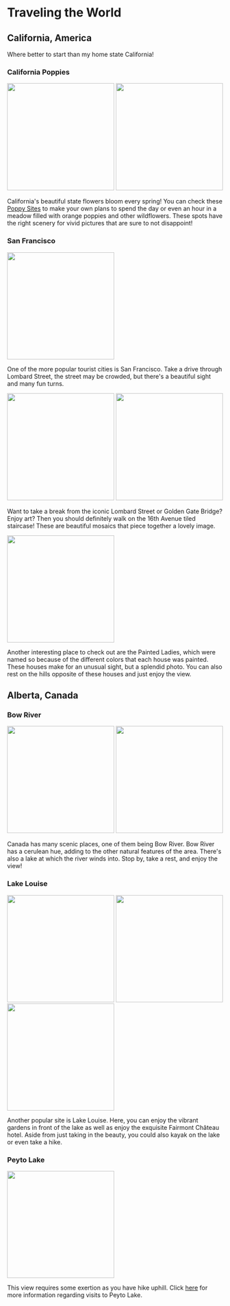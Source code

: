 <html>
  <head>
    <!--Links for Fonts -->
    <link
      href="https://fonts.googleapis.com/css2?family=Comfortaa:wght@400;500&display=swap"
      rel="stylesheet"
    />
    <link
      href="https://fonts.googleapis.com/css2?family=PT+Sans&display=swap"
      rel="stylesheet"
    />
  </head>
  <body>
        <h1>Traveling the World</h1>
        <h2>California, America</h2>
        <p> Where better to start than my home state California!</p>
      <h3>California Poppies</h3>
        <img
          src="https://cdn.glitch.com/6530bb02-c426-43ef-bcde-ea4b8b02e45f%2FIMG-4274%20(1).JPG?v=1601699851648"
          ,
          width="250"
        />
      <img
           src="https://cdn.glitch.com/6530bb02-c426-43ef-bcde-ea4b8b02e45f%2FIMG-4282%20(1).jpg?v=1601699842164"
           ,
           width="250"
           />
        <p>
          California's beautiful state flowers bloom every spring! You can check these
          <a
            href="https://www.tripping.com/guides/places-to-see-california-super-blooms"
            >Poppy Sites</a
          > to make your own plans to spend the day or even an hour in a meadow filled with orange poppies and other wildflowers. These spots have the right scenery for vivid pictures that are sure to not disappoint!
        </p>
    <h3>San Francisco</h3>
        <img
          src="https://cdn.glitch.com/6530bb02-c426-43ef-bcde-ea4b8b02e45f%2FIMG-4550.JPG?v=1601699728342"
          ,
          width="250"
        />
        <p>
          One of the more popular tourist cities is San Francisco. Take a drive through Lombard Street, the street may be crowded, but there's a beautiful sight and many fun turns.        </p>
        <img
          src="https://cdn.glitch.com/6530bb02-c426-43ef-bcde-ea4b8b02e45f%2FIMG-4568.JPG?v=1601699745450"
          ,
          width="250"
        />
    <img
         src="https://cdn.glitch.com/6530bb02-c426-43ef-bcde-ea4b8b02e45f%2FIMG-4569.JPG?v=1601699765343"
         ,
         width="250"
         />
        <p>
          Want to take a break from the iconic Lombard Street or Golden Gate Bridge? Enjoy art? Then you should definitely walk on the 16th Avenue tiled staircase! These are beautiful mosaics that piece together a lovely image.          
        </p>
    <img
         src="https://cdn.glitch.com/6530bb02-c426-43ef-bcde-ea4b8b02e45f%2FIMG-4571.jpg?v=1601699798487"
         ,
         width="250"
         />
    <p>Another interesting place to check out are the Painted Ladies, which were named so because of the different colors that each house was painted. These houses make for an unusual sight, but a splendid photo. You can also rest on the hills opposite of these houses and just enjoy the view. </p>
    <h2> Alberta, Canada </h2>
    <h3>Bow River</h3>
    <img
         src="https://cdn.glitch.com/6530bb02-c426-43ef-bcde-ea4b8b02e45f%2FIMG-4760%20(1).JPG?v=1601748742348"
         ,
         width="250"
         />
    <img
         src="https://cdn.glitch.com/6530bb02-c426-43ef-bcde-ea4b8b02e45f%2FIMG-4785.JPG?v=1601748645456"
         ,
         width="250"
         />
    <p>Canada has many scenic places, one of them being Bow River. Bow River has a cerulean hue, adding to the other natural features of the area. There's also a lake at which the river winds into. Stop by, take a rest, and enjoy the view!</p>
    <h3> Lake Louise</h3>
    <img
         src="https://cdn.glitch.com/6530bb02-c426-43ef-bcde-ea4b8b02e45f%2FIMG-4799.JPG?v=1601748622585"
         ,
         width="250"
         />
    <img
         src="https://cdn.glitch.com/6530bb02-c426-43ef-bcde-ea4b8b02e45f%2FIMG-4798.JPG?v=1601750596771"
         ,
         width="250"
         />
    <img
         src="https://cdn.glitch.com/6530bb02-c426-43ef-bcde-ea4b8b02e45f%2FIMG-4833%20(1).JPG?v=1601751451038"
         ,
         width="250"
         />
    <p> Another popular site is Lake Louise. Here, you can enjoy the vibrant gardens in front of the lake as well as enjoy the exquisite Fairmont Château hotel. Aside from just taking in the beauty, you could also kayak on the lake or even take a hike.</p>
    <h3>Peyto Lake</h3>
    <img
         src="https://cdn.glitch.com/6530bb02-c426-43ef-bcde-ea4b8b02e45f%2FIMG-4827.JPG?v=1601748723319"
         ,
         width= "250"
         />
    <p>This view requires some exertion as you have hike uphill. Click <a href="https://www.todocanada.ca/city/banff/listing/peyto-lake-banff-national-park/#:~:text=Peyto%20lake%20is%20located%20on,paved%20path%20to%20the%20lookout.">here</a> for more information regarding visits to Peyto Lake.</p>
    <h1>
  </body>
</html>
